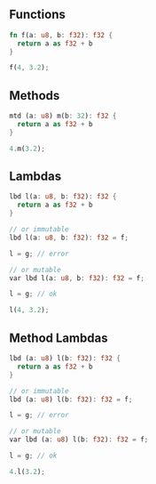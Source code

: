 ## Functions
```rust
fn f(a: u8, b: f32): f32 {
  return a as f32 + b
}

f(4, 3.2);
```
## Methods
```rust
mtd (a: u8) m(b: 32): f32 {
  return a as f32 + b
}

4.m(3.2);
```
## Lambdas
```rust
lbd l(a: u8, b: f32): f32 {
  return a as f32 + b
}

// or immutable
lbd l(a: u8, b: f32): f32 = f;

l = g; // error

// or mutable
var lbd l(a: u8, b: f32): f32 = f;

l = g; // ok

l(4, 3.2);
```
## Method Lambdas
```rust
lbd (a: u8) l(b: f32): f32 {
  return a as f32 + b
}

// or immutable
lbd (a: u8) l(b: f32): f32 = f;

l = g; // error

// or mutable
var lbd (a: u8) l(b: f32): f32 = f;

l = g; // ok

4.l(3.2);
```
